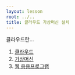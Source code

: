 ```yaml
---
layout: lesson
root: ../..
title: 클라우드 가상머신 설치
---
```


클라우드란...


<div class="toc" markdown="1">

1.  [클라우드](00-cloud.html)
2.  [가상머신](01-vm.html)
3.  [웹 응용프로그램](02-lamp.html)

</div>

